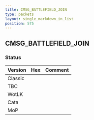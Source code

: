```yaml
---
title: CMSG_BATTLEFIELD_JOIN
type: packets
layout: single_markdown_in_list
position: 575
---
```


## CMSG_BATTLEFIELD_JOIN

### Status

Version | Hex | Comment
---------- | ---------- | ---------- 
Classic |  |  
TBC |  |  
WotLK |  |  
Cata |  |  
MoP |  |  